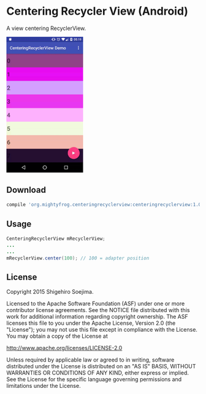 # Centering Recycler View (Android)
A view centering RecyclerView.

<img src="website/demo.gif" alt="demo" width="200px" />

Download
--------

```groovy
compile 'org.mightyfrog.centeringrecyclerview:centeringrecyclerview:1.0.1'
```

Usage
--------
```java
CenteringRecyclerView mRecyclerView;
...
...
mRecyclerView.center(100); // 100 = adapter position
```

License
--------
Copyright 2015 Shigehiro Soejima.

Licensed to the Apache Software Foundation (ASF) under one or more contributor
license agreements. See the NOTICE file distributed with this work for
additional information regarding copyright ownership. The ASF licenses this
file to you under the Apache License, Version 2.0 (the "License"); you may not
use this file except in compliance with the License. You may obtain a copy of
the License at

http://www.apache.org/licenses/LICENSE-2.0

Unless required by applicable law or agreed to in writing, software
distributed under the License is distributed on an "AS IS" BASIS, WITHOUT
WARRANTIES OR CONDITIONS OF ANY KIND, either express or implied. See the
License for the specific language governing permissions and limitations under
the License.
